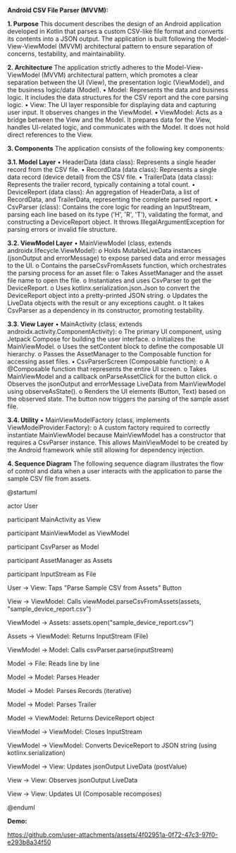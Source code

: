 **Android CSV File Parser (MVVM):**


**1. Purpose**
This document describes the design of an Android application developed in Kotlin that parses a custom CSV-like file format and converts its contents into a JSON output. The application is built following the Model-View-ViewModel (MVVM) architectural pattern to ensure separation of concerns, testability, and maintainability.

**2. Architecture**
The application strictly adheres to the Model-View-ViewModel (MVVM) architectural pattern, which promotes a clear separation between the UI (View), the presentation logic (ViewModel), and the business logic/data (Model).
•	Model: Represents the data and business logic. It includes the data structures for the CSV report and the core parsing logic.
•	View: The UI layer responsible for displaying data and capturing user input. It observes changes in the ViewModel.
•	ViewModel: Acts as a bridge between the View and the Model. It prepares data for the View, handles UI-related logic, and communicates with the Model. It does not hold direct references to the View.

**3. Components**
The application consists of the following key components:

**3.1. Model Layer**
•	HeaderData (data class): Represents a single header record from the CSV file.
•	RecordData (data class): Represents a single data record (device detail) from the CSV file.
•	TrailerData (data class): Represents the trailer record, typically containing a total count.
•	DeviceReport (data class): An aggregation of HeaderData, a list of RecordData, and TrailerData, representing the complete parsed report.
•	CsvParser (class): Contains the core logic for reading an InputStream, parsing each line based on its type ('H', 'R', 'T'), validating the format, and constructing a DeviceReport object. It throws IllegalArgumentException for parsing errors or invalid file structure.

**3.2. ViewModel Layer**
•	MainViewModel (class, extends androidx.lifecycle.ViewModel):
o	Holds MutableLiveData<String> instances (jsonOutput and errorMessage) to expose parsed data and error messages to the UI.
o	Contains the parseCsvFromAssets function, which orchestrates the parsing process for an asset file:
o	Takes AssetManager and the asset file name to open the file.
o	Instantiates and uses CsvParser to get the DeviceReport.
o	Uses kotlinx.serialization.json.Json to convert the DeviceReport object into a pretty-printed JSON string.
o	Updates the LiveData objects with the result or any exceptions caught.
o	It takes CsvParser as a dependency in its constructor, promoting testability.

**3.3. View Layer**
•	MainActivity (class, extends androidx.activity.ComponentActivity):
o	The primary UI component, using Jetpack Compose for building the user interface.
o	Initializes the MainViewModel.
o	Uses the setContent block to define the composable UI hierarchy.
o	Passes the AssetManager to the Composable function for accessing asset files.
•	CsvParserScreen (Composable function):
o	A @Composable function that represents the entire UI screen.
o	Takes MainViewModel and a callback onParseAssetClick for the button click.
o	Observes the jsonOutput and errorMessage LiveData from MainViewModel using observeAsState().
o	Renders the UI elements (Button, Text) based on the observed state. The button now triggers the parsing of the sample asset file.

**3.4. Utility**
•	MainViewModelFactory (class, implements ViewModelProvider.Factory):
o	A custom factory required to correctly instantiate MainViewModel because MainViewModel has a constructor that requires a CsvParser instance. This allows MainViewModel to be created by the Android framework while still allowing for dependency injection.


**4. Sequence Diagram**
The following sequence diagram illustrates the flow of control and data when a user interacts with the application to parse the sample CSV file from assets.

@startuml

actor User

participant MainActivity as View

participant MainViewModel as ViewModel

participant CsvParser as Model

participant AssetManager as Assets

participant InputStream as File

User -> View: Taps "Parse Sample CSV from Assets" Button

View -> ViewModel: Calls viewModel.parseCsvFromAssets(assets, "sample_device_report.csv")

ViewModel -> Assets: assets.open("sample_device_report.csv")

Assets -> ViewModel: Returns InputStream (File)

ViewModel -> Model: Calls csvParser.parse(inputStream)

Model -> File: Reads line by line

Model -> Model: Parses Header

Model -> Model: Parses Records (iterative)

Model -> Model: Parses Trailer

Model -> ViewModel: Returns DeviceReport object

ViewModel -> ViewModel: Closes InputStream

ViewModel -> ViewModel: Converts DeviceReport to JSON string (using kotlinx.serialization)

ViewModel -> View: Updates jsonOutput LiveData (postValue)

View -> View: Observes jsonOutput LiveData

View -> View: Updates UI (Composable recomposes)

@enduml






**Demo:**

https://github.com/user-attachments/assets/4f02951a-0f72-47c3-97f0-e293b8a34f50


